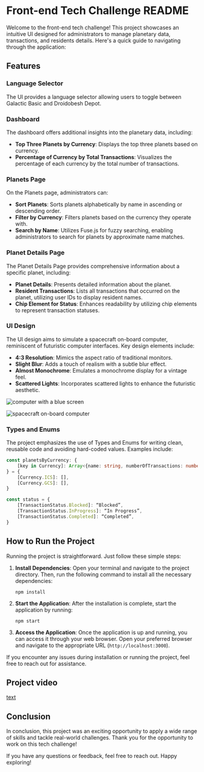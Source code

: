 # Front-end Tech Challenge README

Welcome to the front-end tech challenge! This project showcases an intuitive UI designed for administrators to manage planetary data, transactions, and residents details. Here's a quick guide to navigating through the application:

## Features

### Language Selector

The UI provides a language selector allowing users to toggle between Galactic Basic and Droidobesh Depot.

### Dashboard

The dashboard offers additional insights into the planetary data, including:

- **Top Three Planets by Currency**: Displays the top three planets based on currency.
- **Percentage of Currency by Total Transactions**: Visualizes the percentage of each currency by the total number of transactions.

### Planets Page

On the Planets page, administrators can:

- **Sort Planets**: Sorts planets alphabetically by name in ascending or descending order.
- **Filter by Currency**: Filters planets based on the currency they operate with.
- **Search by Name**: Utilizes Fuse.js for fuzzy searching, enabling administrators to search for planets by approximate name matches.

### Planet Details Page

The Planet Details Page provides comprehensive information about a specific planet, including:

- **Planet Details**: Presents detailed information about the planet.
- **Resident Transactions**: Lists all transactions that occurred on the planet, utilizing user IDs to display resident names.
- **Chip Element for Status**: Enhances readability by utilizing chip elements to represent transaction statuses.

### UI Design

The UI design aims to simulate a spacecraft on-board computer, reminiscent of futuristic computer interfaces. Key design elements include:

- **4:3 Resolution**: Mimics the aspect ratio of traditional monitors.
- **Slight Blur**: Adds a touch of realism with a subtle blur effect.
- **Almost Monochrome**: Emulates a monochrome display for a vintage feel.
- **Scattered Lights**: Incorporates scattered lights to enhance the futuristic aesthetic.

![computer with a blue screen](https://github.com/joaodantas91/ledn-frontend-challenge-ui/tree/main/public/computer-reference-1.jpg?raw=true)

![spacecraft on-board computer](https://github.com/joaodantas91/ledn-frontend-challenge-ui/tree/main/public/computer-reference-2.jpg?raw=true)

### Types and Enums

The project emphasizes the use of Types and Enums for writing clean, reusable code and avoiding hard-coded values. Examples include:

```typescript
const planetsByCurrency: {
    [key in Currency]: Array<{name: string, numberOfTransactions: number, id: string}>
} = {
    [Currency.ICS]: [],
    [Currency.GCS]: [],
}

const status = {
    [TransactionStatus.Blocked]: “Blocked”,
    [TransactionStatus.InProgress]: “In Progress”,
    [TransactionStatus.Completed]: “Completed”,
}
```

## How to Run the Project

Running the project is straightforward. Just follow these simple steps:

1. **Install Dependencies**: Open your terminal and navigate to the project directory. Then, run the following command to install all the necessary dependencies:

    ```
    npm install
    ```

2. **Start the Application**: After the installation is complete, start the application by running:

    ```
    npm start
    ```

3. **Access the Application**: Once the application is up and running, you can access it through your web browser. Open your preferred browser and navigate to the appropriate URL (`http://localhost:3000`).

If you encounter any issues during installation or running the project, feel free to reach out for assistance.

## Project video
[text](<public/2024-05-20 03-14-37.mkv>)

## Conclusion

In conclusion, this project was an exciting opportunity to apply a wide range of skills and tackle real-world challenges. Thank you for the opportunity to work on this tech challenge!

If you have any questions or feedback, feel free to reach out. Happy exploring!
